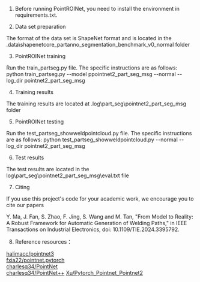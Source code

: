 1. Before running PointROINet, you need to install the environment in requirements.txt.

2. Data set preparation

The format of the data set is ShapeNet format and is located in the .data\shapenetcore_partanno_segmentation_benchmark_v0_normal folder

3. PointROINet training

Run the train_partseg.py file. The specific instructions are as follows:
python train_partseg.py --model ppointnet2_part_seg_msg --normal --log_dir pointnet2_part_seg_msg

4. Training results

The training results are located at .log\part_seg\pointnet2_part_seg_msg folder

5. PointROINet testing

Run the test_partseg_showweldpointcloud.py file. The specific instructions are as follows:
python test_partseg_showweldpointcloud.py --normal --log_dir pointnet2_part_seg_msg

6. Test results

The test results are located in the log\part_seg\pointnet2_part_seg_msg\eval.txt file

7. Citing

If you use this project's code for your academic work, we encourage you to cite our papers

Y. Ma, J. Fan, S. Zhao, F. Jing, S. Wang and M. Tan, "From Model to Reality: A Robust Framework for Automatic Generation of Welding Paths," in IEEE Transactions on Industrial Electronics, doi: 10.1109/TIE.2024.3395792.

8. Reference resources：

[halimacc/pointnet3](https://github.com/halimacc/pointnet3)<br>
[fxia22/pointnet.pytorch](https://github.com/fxia22/pointnet.pytorch)<br>
[charlesq34/PointNet](https://github.com/charlesq34/pointnet) <br>
[charlesq34/PointNet++](https://github.com/charlesq34/pointnet2)
[Xu/Pytorch_Pointnet_Pointnet2](https://github.com/yanx27/Pointnet_Pointnet2_pytorch)
